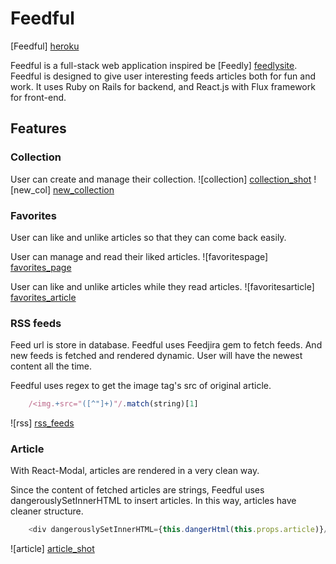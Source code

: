 
# Feedful

[Feedful] [heroku]


Feedful is a full-stack web application inspired be [Feedly] [feedlysite]. Feedful is designed to give user interesting feeds articles both for fun and work.
It uses Ruby on Rails for backend, and React.js with Flux framework for front-end.

## Features

### Collection
User can create and manage their collection.
![collection] [collection_shot]
![new_col] [new_collection]

### Favorites
User can like and unlike articles so that they can come back easily.

User can manage and read their liked articles.
![favoritespage] [favorites_page]

User can like and unlike articles while they read articles.
![favoritesarticle] [favorites_article]

### RSS feeds
Feed url is store in database. Feedful uses Feedjira gem to fetch feeds. And new feeds is fetched and rendered dynamic. User will have the newest content all the time.

Feedful uses regex to get the image tag's src of original article.
```javascript
    /<img.+src="([^"]+)"/.match(string)[1]
```
![rss] [rss_feeds]

### Article
With React-Modal, articles are rendered in a very clean way.

Since the content of fetched articles are strings, Feedful uses dangerouslySetInnerHTML to insert articles. In this way, articles have cleaner structure.
```javascript
    <div dangerouslySetInnerHTML={this.dangerHtml(this.props.article)}/>
```

![article] [article_shot]






[heroku]: http://www.feedful.co/
[feedlysite]: https://feedly.com/i/welcome
[collection_shot]: ./docs/wireframes/screen_shot/collection_manage.png
[favorites_page]: ./docs/wireframes/screen_shot/favoritespage.png
[favorites_article]: ./docs/wireframes/screen_shot/favorites_article.png
[rss_feeds]: ./docs/wireframes/screen_shot/rss_feeds.png
[article_shot]: ./docs/wireframes/screen_shot/articles.png
[new_collection]: ./docs/wireframes/screen_shot/new_collection.png
